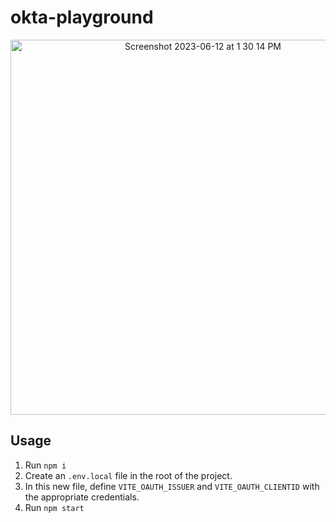 # okta-playground

<p align="center">
  <img width="600" alt="Screenshot 2023-06-12 at 1 30 14 PM" src="https://github.com/dtgreene/okta-playground/assets/24302976/1857399d-7544-4675-9526-79a705996ee3">
</p>

## Usage

1. Run `npm i`
2. Create an `.env.local` file in the root of the project.
3. In this new file, define `VITE_OAUTH_ISSUER` and `VITE_OAUTH_CLIENTID` with the appropriate credentials. 
4. Run `npm start` 

